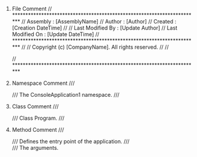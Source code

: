 1. File Comment
// ***********************************************************************
// Assembly         : [AssemblyName]
// Author           : [Author]
// Created          : [Creation DateTime]
//
// Last Modified By : [Update Author]
// Last Modified On : [Update DateTime]
// ***********************************************************************
// <copyright file="[FileName]" company="[CompanyName]">
//     Copyright (c) [CompanyName]. All rights reserved.
// </copyright>
// <summary></summary>
// ***********************************************************************

2. Namespace Comment
/// <summary>
/// The ConsoleApplication1 namespace.
/// </summary>

3. Class Comment
/// <summary>
/// Class Program.
/// </summary>

4. Method Comment
/// <summary>
/// Defines the entry point of the application.
/// </summary>
/// <param name="args">The arguments.</param>
